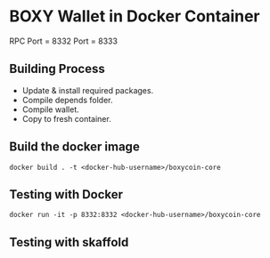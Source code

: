 # BOXY Wallet in Docker Container

RPC Port = 8332
Port = 8333

## Building Process
* Update & install required packages.
* Compile depends folder.
* Compile wallet.
* Copy to fresh container.

## Build the docker image
```shell
docker build . -t <docker-hub-username>/boxycoin-core
```

## Testing with Docker
```shell
docker run -it -p 8332:8332 <docker-hub-username>/boxycoin-core
```

## Testing with skaffold
